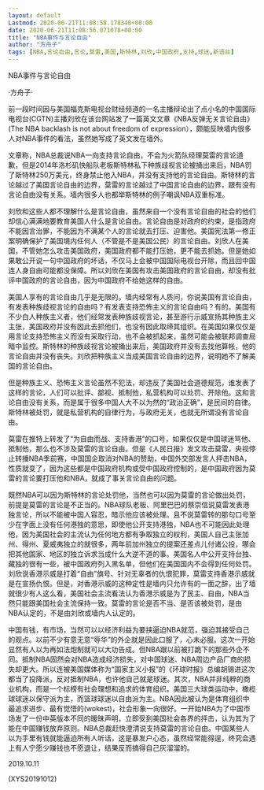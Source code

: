 ```yaml
---
layout: default
Lastmod: 2020-06-21T11:08:58.178348+00:00
date: 2020-06-21T11:08:56.071078+00:00
title: "NBA事件与言论自由"
author: "方舟子"
tags: [NBA,言论自由,言论,莫雷,美国,斯特林,刘欣,中国政府,支持,球迷,新语丝]
---
```


NBA事件与言论自由

·方舟子·

前一段时间因与美国福克斯电视台财经频道的一名主播辩论出了点小名的中国国际电视台(CGTN)主播刘欣在该台网站发了一篇英文文章《NBA反弹无关言论自由》(The NBA backlash is not about freedom of expression），颇能反映墙内很多人对NBA事件的看法，虽然她写成了英文发在墙外。

文章称，NBA总裁说NBA一向支持言论自由，不会为火箭队经理莫雷的言论道歉，但是2014年洛杉矶快船队老板斯特林私下种族歧视言论被捅出来后，NBA罚了斯特林250万美元，终身禁止他入NBA，并没有支持他的言论自由。斯特林的言论越过了美国言论自由的边界，莫雷的言论越过了中国言论自由的边界，跟有没有言论自由没有关系。墙内很多人也都举斯特林的例子嘲讽NBA双重标准。

刘欣和这些人都不理解什么是言论自由，虽然来自一个没有言论自由的社会的他们却信心满满地要教育美国人什么是言论自由。言论自由是对政府的约束，是指政府不能因言治罪，不能因为不满某个人的言论就去打压、迫害他。美国宪法第一修正案明确保护了美国境内任何人（不管是不是美国公民）的言论自由。刘欣人在美国，不管她怎么攻击美国政府，美国政府都不能打压她，更不能去抓她。但是她如果敢公开说一句中国政府的坏话，不仅马上会被中国国际电视台开除，而且回中国连人身自由可能都没保障。所以刘欣在美国有攻击美国政府的言论自由，却没有批评中国政府的言论自由，因为中国政府不给她这样的自由。

美国人享有的言论自由几乎是无限的。墙内经常有人质问，你说美国有言论自由，有发表种族歧视言论的自由吗？有发表支持恐怖主义的言论自由吗？有的。美国有不少白人种族主义者，他们经常发表种族歧视言论，甚至游行示威宣扬其种族主义主张，美国政府并没有因此去抓他们，也没有因此取缔其组织。在美国如果仅仅是用言论支持恐怖主义而没有采取行动，也不会被抓起来，虽然可能会被联邦调查局暗中监控。斯特林的种族歧视言论被捅出来后，美国政府并没有去找他算帐，他的言论自由并没有丧失。刘欣把种族主义当成美国言论自由的边界，说明她不了解美国的言论自由。

但是种族主义、恐怖主义言论虽然不犯法，却违反了美国社会道德规范，谁发表了这样的言论，人们可以批评、鄙视、抵制他，私营机构可以处罚、开除他。这和言论自由没有关系，而是属于很多中国人大不以为然的“政治正确”，是民间的自律。斯特林被处罚，就是私营机构的自律行为，与政府无关，也就无所谓没有言论自由。

莫雷在推特上转发了“为自由而战、支持香港”的口号，如果仅仅是中国球迷骂他、抵制他，那么也不涉及莫雷的言论自由。但是《人民日报》发文攻击莫雷，央视停止转播NBA季前赛，中国国企取消对NBA的赞助，中国外交部发言人抨击NBA，性质就变了，因为这些都是中国政府机构或受中国政府控制的，是中国政府因为莫雷的言论要打压他和NBA，就成了事关言论自由的问题。

既然NBA可以因为斯特林的言论处罚他，当然也可以因为莫雷的言论做出处罚，前提是莫雷的言论是不正当的。NBA球队老板、阿里巴巴的蔡崇信说莫雷发表港独言论，所以不能被中国人容忍，暗示他应该被处理。且不说莫雷转的那句口号至少在字面上没有任何港独的意思，即使他公开支持港独，NBA也不可能因此处理他，因为美国社会的主流认为任何地方都有争取独立的权利，美国人自己主张加州、得州、夏威夷独立的就很多，两年前加州独立的提案还差点儿付诸公投，哪会把其他国家、地区的独立诉求当成什么大逆不道的事。美国名人中公开支持台独、藏独的很有一些，被中国政府列入黑名单，但他们在美国国内不会得到任何处罚。刘欣说香港示威是打着“自由”旗号、针对无辜者的仇恨犯罪，莫雷支持香港示威就是在宣扬仇恨。但是，对香港示威的这种定性是墙内只允许有的一面之辞，出了墙就很少有人这么看，美国社会主流看法认为香港示威是为了民主、自由，NBA当然只能跟美国社会主流保持一致。莫雷的言论是否不当、是否该被处罚，是由NBA认定的，不是由刘欣或墙内人认定的。

中国有钱，有市场，当然可以以经济利益为要挟逼迫NBA就范，强迫其接受自己的观点。以前不少有意无意“辱华”的外企就是因此口服了，心未必服。这次一开始显然有人以为再如法炮制就可以大功告成。但NBA跟以前被打跪下的那些外企不同。抵制NBA固然会对NBA造成经济损失，对中国球迷、NBA周边产品厂商的损失却更大。所以连被美国媒体称为“国家主义小报”的《环球时报》总编胡锡进这次都当了投降派，反对抵制NBA，也许他自己就是球迷。其次，NBA并非纯粹的商业机构，而是一个标榜有社会理想和追求的体育组织。美国三大球类运动中，橄榄球球迷以保守派为主，而篮球球迷以自由派为主。NBA因此被认为是体育组织中最追求进步、最有觉悟的(wokest)，社会形象一向很好。一开始NBA为了中国市场发了一份中英版本不同的暧昧声明，立即受到美国社会各界的抨击，认为其为了能在中国赚钱放弃原则。NBA总裁赶快澄清说支持莫雷的言论自由。中国某些人以为手里有钱就能逼迫所有人听话，这是暴发户心态，虽然经常能得逞，终究会遇上有人宁愿少赚钱也不愿退让，结果反而搞得自己灰溜溜的。

2019.10.11

(XYS20191012)

